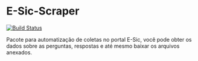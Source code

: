 # E-Sic-Scraper
[![Build Status](https://travis-ci.com/riquedev/E-Sic-Scraper.svg?branch=master)](https://travis-ci.com/riquedev/E-Sic-Scraper)

Pacote para automatização de coletas no portal E-Sic, você pode obter os dados sobre as perguntas, respostas e até mesmo baixar os arquivos anexados.
